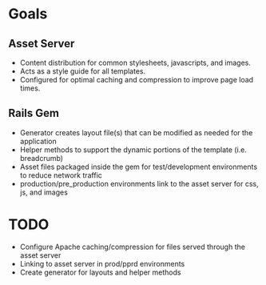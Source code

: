 # Goals

## Asset Server

* Content distribution for common stylesheets, javascripts, and images.
* Acts as a style guide for all templates.
* Configured for optimal caching and compression to improve page load times.

## Rails Gem

* Generator creates layout file(s) that can be modified as needed for the application
* Helper methods to support the dynamic portions of the template (i.e. breadcrumb)
* Asset files packaged inside the gem for test/development environments to reduce network traffic
* production/pre_production environments link to the asset server for css, js, and images

# TODO

* Configure Apache caching/compression for files served through the asset server
* Linking to asset server in prod/pprd environments
* Create generator for layouts and helper methods
